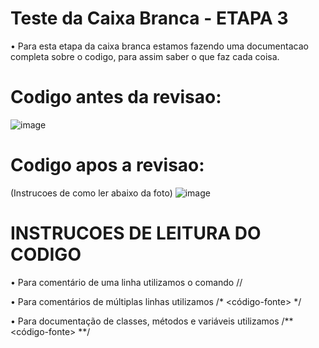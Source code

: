 # Teste da Caixa Branca - ETAPA 3
• Para esta etapa da caixa branca estamos fazendo uma documentacao completa sobre o codigo, para assim saber o que faz cada coisa.

# Codigo antes da revisao:
![image](https://github.com/matheuspoveda/WrongCodeOhata/assets/116612940/11b25198-c635-42c1-b36d-978072f5f5b0)

# Codigo apos a revisao:
(Instrucoes de como ler abaixo da foto)
![image](https://github.com/matheuspoveda/WrongCodeOhata/assets/116612940/15f52a75-c081-43cd-a7b9-08e5de2181b9)


# INSTRUCOES DE LEITURA DO CODIGO
• Para comentário de uma linha utilizamos o comando //

• Para comentários de múltiplas linhas utilizamos /* <código-fonte> */

• Para documentação de classes, métodos e variáveis utilizamos /** <código-fonte> **/
